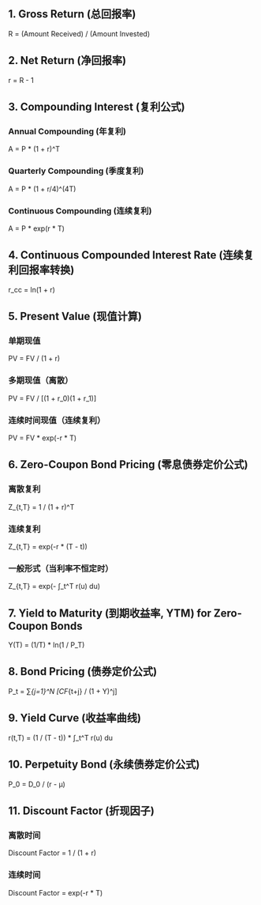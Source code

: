 ## 1. Gross Return (总回报率)
R = (Amount Received) / (Amount Invested)

## 2. Net Return (净回报率)
r = R - 1

## 3. Compounding Interest (复利公式)

### Annual Compounding (年复利)
A = P * (1 + r)^T

### Quarterly Compounding (季度复利)
A = P * (1 + r/4)^(4T)

### Continuous Compounding (连续复利)
A = P * exp(r * T)

## 4. Continuous Compounded Interest Rate (连续复利回报率转换)
r_cc = ln(1 + r)

## 5. Present Value (现值计算)

### 单期现值
PV = FV / (1 + r)

### 多期现值（离散）
PV = FV / [(1 + r_0)(1 + r_1)]

### 连续时间现值（连续复利）
PV = FV * exp(-r * T)

## 6. Zero-Coupon Bond Pricing (零息债券定价公式)

### 离散复利
Z_{t,T} = 1 / (1 + r)^T

### 连续复利
Z_{t,T} = exp(-r * (T - t))

### 一般形式（当利率不恒定时）
Z_{t,T} = exp(- ∫_t^T r(u) du)

## 7. Yield to Maturity (到期收益率, YTM) for Zero-Coupon Bonds
Y(T) = (1/T) * ln(1 / P_T)

## 8. Bond Pricing (债券定价公式)
P_t = ∑_{j=1}^N [CF_{t+j} / (1 + Y)^j]

## 9. Yield Curve (收益率曲线)
r(t,T) = (1 / (T - t)) * ∫_t^T r(u) du

## 10. Perpetuity Bond (永续债券定价公式)
P_0 = D_0 / (r - μ)

## 11. Discount Factor (折现因子)

### 离散时间
Discount Factor = 1 / (1 + r)

### 连续时间
Discount Factor = exp(-r * T)
